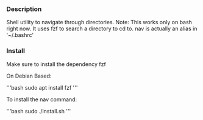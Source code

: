###  Description 

Shell utility to navigate through directories.
Note: This works only on bash right now.
It uses fzf to search a directory to cd to.
nav is actually an alias in '~/.bashrc'

### Install

Make sure to install the dependency fzf

On Debian Based:

'''bash
sudo apt install fzf
'''

To install the nav command:
 
'''bash
sudo ./install.sh 
'''